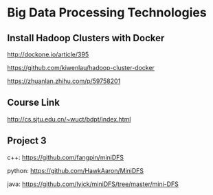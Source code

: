 # Big Data Processing Technologies

## Install Hadoop Clusters with Docker

http://dockone.io/article/395

https://github.com/kiwenlau/hadoop-cluster-docker

https://zhuanlan.zhihu.com/p/59758201

## Course Link

http://cs.sjtu.edu.cn/~wuct/bdpt/index.html

## Project 3

c++: https://github.com/fangpin/miniDFS

python: https://github.com/HawkAaron/MiniDFS

java: https://github.com/lyick/miniDFS/tree/master/mini-DFS
